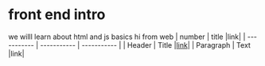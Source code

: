 # front end intro
 we willl learn about html and js basics
hi from web
| number | title |link|
| ----------- | ----------- | ----------- |
| Header | Title |[link](./classes/class1.md)|
| Paragraph | Text |link|
